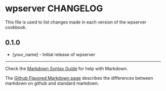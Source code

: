 wpserver CHANGELOG
==================

This file is used to list changes made in each version of the wpserver cookbook.

0.1.0
-----
- [your_name] - Initial release of wpserver

- - -
Check the [Markdown Syntax Guide](http://daringfireball.net/projects/markdown/syntax) for help with Markdown.

The [Github Flavored Markdown page](http://github.github.com/github-flavored-markdown/) describes the differences between markdown on github and standard markdown.
